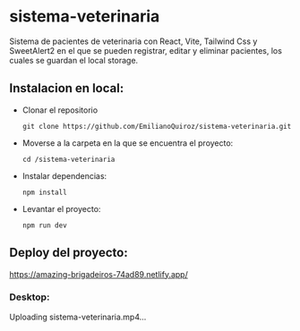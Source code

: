 # sistema-veterinaria
Sistema de pacientes de veterinaria con React, Vite, Tailwind Css y SweetAlert2 en el que se pueden registrar, editar y eliminar pacientes, los cuales se guardan el local storage.

## Instalacion en local:
- Clonar el repositorio
    
      git clone https://github.com/EmilianoQuiroz/sistema-veterinaria.git

- Moverse a la carpeta en la que se encuentra el proyecto:

      cd /sistema-veterinaria
      
- Instalar dependencias: 

      npm install
  
- Levantar el proyecto:

      npm run dev
      
## Deploy del proyecto:

https://amazing-brigadeiros-74ad89.netlify.app/

### Desktop:

Uploading sistema-veterinaria.mp4…





